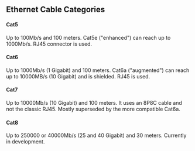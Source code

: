 ## Ethernet Cable Categories

#### Cat5

Up to 100Mb/s and 100 meters. Cat5e ("enhanced") can reach up to 1000Mb/s. RJ45 connector is used.

#### Cat6

Up to 1000Mb/s (1 Gigabit) and 100 meters. Cat6a ("augmented") can reach up to 10000MB/s (10 Gigabit) and is shielded. RJ45 is used.

#### Cat7

Up to 10000Mb/s (10 Gigabit) and 100 meters. It uses an 8P8C cable and not the classic RJ45. Mostly superseded by the more compatible Cat6a.

#### Cat8

Up to 250000 or 40000Mb/s (25 and 40 Gigabit) and 30 meters. Currently in development.
